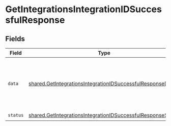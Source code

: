 # GetIntegrationsIntegrationIDSuccessfulResponse


## Fields

| Field                                                                                                                                                                                                                                                                                                                                                                                                                                                                                                                                                                    | Type                                                                                                                                                                                                                                                                                                                                                                                                                                                                                                                                                                     | Required                                                                                                                                                                                                                                                                                                                                                                                                                                                                                                                                                                 | Description                                                                                                                                                                                                                                                                                                                                                                                                                                                                                                                                                              | Example                                                                                                                                                                                                                                                                                                                                                                                                                                                                                                                                                                  |
| ------------------------------------------------------------------------------------------------------------------------------------------------------------------------------------------------------------------------------------------------------------------------------------------------------------------------------------------------------------------------------------------------------------------------------------------------------------------------------------------------------------------------------------------------------------------------ | ------------------------------------------------------------------------------------------------------------------------------------------------------------------------------------------------------------------------------------------------------------------------------------------------------------------------------------------------------------------------------------------------------------------------------------------------------------------------------------------------------------------------------------------------------------------------ | ------------------------------------------------------------------------------------------------------------------------------------------------------------------------------------------------------------------------------------------------------------------------------------------------------------------------------------------------------------------------------------------------------------------------------------------------------------------------------------------------------------------------------------------------------------------------ | ------------------------------------------------------------------------------------------------------------------------------------------------------------------------------------------------------------------------------------------------------------------------------------------------------------------------------------------------------------------------------------------------------------------------------------------------------------------------------------------------------------------------------------------------------------------------ | ------------------------------------------------------------------------------------------------------------------------------------------------------------------------------------------------------------------------------------------------------------------------------------------------------------------------------------------------------------------------------------------------------------------------------------------------------------------------------------------------------------------------------------------------------------------------ |
| `data`                                                                                                                                                                                                                                                                                                                                                                                                                                                                                                                                                                   | [shared.GetIntegrationsIntegrationIDSuccessfulResponseData](../../models/shared/getintegrationsintegrationidsuccessfulresponsedata.md)                                                                                                                                                                                                                                                                                                                                                                                                                                   | :heavy_check_mark:                                                                                                                                                                                                                                                                                                                                                                                                                                                                                                                                                       | N/A                                                                                                                                                                                                                                                                                                                                                                                                                                                                                                                                                                      | {"id":"factorial:8d1hpPsbjxUkoCoa1veLZGe5","tool":{"id":"factorial","label":"Factorial","logo_url":"https://storage.googleapis.com/kombo-assets/integrations/factorial/logo.svg","icon_url":"https://storage.googleapis.com/kombo-assets/integrations/factorial/icon.svg"},"category":"HRIS","status":"ACTIVE","end_user":{"organization_name":"Acme","creator_email":"example-integration-creator@acme.com","origin_id":"2DQJAUtSzzzKP9buDTvUvPk3"},"scope_config":{"id":"B1hu5NGyhdjSq5X3hxEz4bAN","name":"Anonymous Scopes"},"created_at":"2022-08-07T14:01:29.196Z"} |
| `status`                                                                                                                                                                                                                                                                                                                                                                                                                                                                                                                                                                 | [shared.GetIntegrationsIntegrationIDSuccessfulResponseStatus](../../models/shared/getintegrationsintegrationidsuccessfulresponsestatus.md)                                                                                                                                                                                                                                                                                                                                                                                                                               | :heavy_check_mark:                                                                                                                                                                                                                                                                                                                                                                                                                                                                                                                                                       | N/A                                                                                                                                                                                                                                                                                                                                                                                                                                                                                                                                                                      |                                                                                                                                                                                                                                                                                                                                                                                                                                                                                                                                                                          |